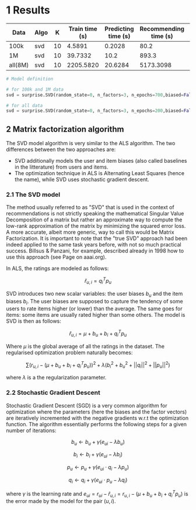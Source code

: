# 1 Results 

| Data | Algo | K | Train time (s) | Predicting time (s) | Recommending time (s) | mAP | nDCG@k | Precision@k | Recall@k | RMSE | MAE | R2 | Diversity | Novelty | Catalog coverage | Distributional coverage |
|---|---|---|---|---|---|---|---|---|---|---|---|---|---|---|---|---|
| 100k | svd | 10 | 4.5891 | 0.2028 | 80.2 | 0.005101 | 0.044841 | 0.033194 | 0.009239 | 5.302307 | 1.317344 | 0.032495 | 0.932874 | 11.655815 | 0.008788 | 4.442072 |
| 1M | svd | 10 | 39.7332 | 10.2 | 893.3 | 0.003614 | 0.010738 | 0.006898 | 0.006461 | 2.466905 | 0.816845 | 0.107346 | 0.979418 | 12.466466 | 0.010248 | 4.600128 |
| all(8M) | svd | 10 | 2205.5820 | 20.6284 | 5173.3098 | 0.007453 | 0.010208 | 0.002405 | 0.014684 | 2.107780 | 0.736401 | -0.058925 | 0.988950 | 11.154896 | 0.031075 | 5.524555 |

```python
# Model definition 

# for 100k and 1M data 
svd = surprise.SVD(random_state=0, n_factors=3, n_epochs=700,biased=False,lr_all=0.0001,verbose=False)

# for all data 
svd = surprise.SVD(random_state=0, n_factors=3, n_epochs=200,biased=False,lr_all=0.001,verbose=False)

```

## 2 Matrix factorization algorithm

The SVD model algorithm is very similar to the ALS algorithm. The two differences between the two approaches are:

- SVD additionally models the user and item biases (also called baselines in the litterature) from users and items.
- The optimization technique in ALS is Alternating Least Squares (hence the name), while SVD uses stochastic gradient descent.

### 2.1 The SVD model

The method usually referred to as "SVD" that is used in the context of recommendations is not strictly speaking the mathematical Singular Value Decomposition of a matrix but rather an approximate way to compute the low-rank approximation of the matrix by minimizing the squared error loss. A more accurate, albeit more generic, way to call this would be Matrix Factorization.  It is important to note that the "true SVD" approach had been indeed applied to the same task years before, with not so much practical success. Billsus & Panzani, for example, described already in 1998 how to use this approach (see Page on aaai.org).

In ALS, the ratings are modeled as follows:
```math
\hat r_{u,i} = q_{i}^{T}p_{u}
```
SVD introduces two new scalar variables: the user biases $`b_u`$ and the item biases $`b_i`$. The user biases are supposed to capture the tendency of some users to rate items higher (or lower) than the average. The same goes for items: some items are usually rated higher than some others. The model is SVD is then as follows:

```math
\hat r_{u,i} = \mu + b_u + b_i + q_{i}^{T}p_{u}
```

Where $`\mu`$ is the global average of all the ratings in the dataset. The regularised optimization problem naturally becomes:

```math
\sum(r_{u,i} - (\mu + b_u + b_i + q_{i}^{T}p_{u}))^2 +     \lambda(b_i^2 + b_u^2 + ||q_i||^2 + ||p_u||^2)
```

where $`\lambda`$ is a the regularization parameter.


### 2.2 Stochastic Gradient Descent

Stochastic Gradient Descent (SGD) is a very common algorithm for optimization where the parameters (here the biases and the factor vectors) are iteratively incremented with the negative gradients w.r.t the optimization function. The algorithm essentially performs the following steps for a given number of iterations:


```math
b_u \leftarrow b_u + \gamma (e_{ui} - \lambda b_u)
```
```math
b_i \leftarrow b_i + \gamma (e_{ui} - \lambda b_i)
```  
```math
p_u \leftarrow p_u + \gamma (e_{ui} \cdot q_i - \lambda p_u)
```
```math
q_i \leftarrow q_i + \gamma (e_{ui} \cdot p_u - \lambda q_i)
```

where $`\gamma`$ is the learning rate and $`e_{ui} =  r_{ui} - \hat r_{u,i} = r_{u,i} - (\mu + b_u + b_i + q_{i}^{T}p_{u})`$ is the error made by the model for the pair $`(u, i)`$.